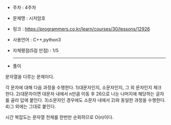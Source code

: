 * 주차 : 4주차
* 문제명 : 시저암호
* 링크 : https://programmers.co.kr/learn/courses/30/lessons/12926
* 사용언어 : C++,python3
* 자체평점(5점 만점) : 1/5
  
  ---

* 풀이

문자열을 다루는 문제이다.

각 문자에 대해 다음 과정을 수행한다.
1)대문자인지, 소문자인지, 그 외 문자인지 체크한다.
2)대문자이면 대문자 내에서 n만큼 이동 후 26으로 나눈 나머지에 해당하는 글자를 골라 답에 붙인다.
3)소문자인 경우에도 소문자 내에서 2)와 동일한 과정을 수행한다.
4)그 외에는 그대로 붙인다.


시간 복잡도는 문자열 전체를 한번만 순회하므로 O(n)이다.
  